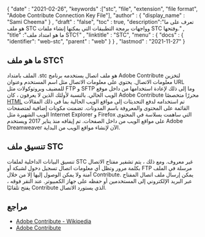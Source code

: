 {
  "date" : "2021-02-26",
  "keywords" :["stc", "file", "extension", "file format", "Adobe Contribute Connection Key File"],
  "author" : {
    "display_name" : "Sami Cheema"
} ,
  "draft" : "false",
  "toc" : true,
  "description":"تعرف على ما هو ملف STC وواجهات برمجة التطبيقات التي يمكنها إنشاء ملفات STC وفتحها." ,
  "title" :"ما هو امتداد ملف STC؟" ,
  "linktitle" : "STC",
  "menu" : {
    "docs" : {
      "identifier": "web-stc",
      "parent" : "web"
}
} ,
  "lastmod" : "2021-11-27"
}

## ما هو ملف STC؟

الملف بامتداد .stc هو ملف اتصال يستخدمه برنامج Adobe Contribute لتخزين معلومات الاتصال. يحتوي على معلومات الاتصال مثل اسم المستخدم وعنوان URL للمضيف وبروتوكولات مثل FTP و SFTP وما إلى ذلك لإعادة استخدامها من داخل موقع الويب الحالي. بالنسبة لأولئك الذين لا يعرفون ، كان Adobe Contribute محررًا متخصصًا [HTML](/ar/web/html/) تم استخدامه لدفع التحديثات إلى مواقع الويب الحالية بما في ذلك المقالات القائمة على المحتوى والمعروفة باسم المدونات. تضمنت مكونات إضافية لمتصفحات الويب الشهيرة مثل Internet Explorer و Firefox التي ساهمت بسلاسة في المحتوى على مواقع الويب من داخل الصفحات. تم إيقافه منذ يناير 2017 ويستخدم Adobe Dreamweaver الآن لإنشاء مواقع الويب من البداية.

## تنسيق ملف STC

تنسيق البيانات الداخلية لملفات STC غير معروف. ومع ذلك ، يتم تشفير مفتاح الاتصال بكلمة مرور وتظل أي معلومات اتصال تسجيل دخول لشبكة أو FTP مرسلة في الملف آمنة ولا يمكن الوصول إليها إلا من خلال Contribute. يمكن إرسال ملف اتصال المفتاح عبر البريد الإلكتروني إلى المستخدمين أو حفظه على جهاز الكمبيوتر. عند النقر فوقه ، يفتح تلقائيًا Contribute الذي يستورد الاتصال.

## مراجع

- [Adobe Contribute - Wikipedia](https://en.wikipedia.org/wiki/Adobe_Contribute)
- [Adobe Contribute](https://help.adobe.com/archive/en_US/contribute/cs5/contribute_cs5_help.pdf)
